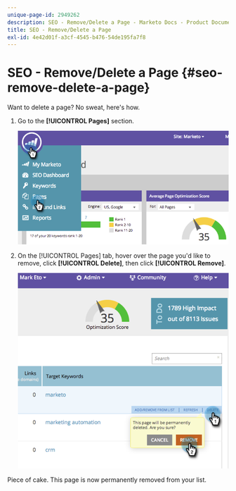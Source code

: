 ```yaml
---
unique-page-id: 2949262
description: SEO - Remove/Delete a Page - Marketo Docs - Product Documentation
title: SEO - Remove/Delete a Page
exl-id: 4e42d01f-a3cf-4545-b476-54de195fa7f8
---
```

# SEO - Remove/Delete a Page {#seo-remove-delete-a-page}

Want to delete a page? No sweat, here's how.

1. Go to the **[!UICONTROL Pages]** section.

   ![](assets/image2014-9-18-13-3a58-3a33.png)

1. On the [!UICONTROL Pages] tab, hover over the page you'd like to remove, click **[!UICONTROL Delete]**, then click **[!UICONTROL Remove]**.

   ![](assets/image2014-9-18-13-3a58-3a39.png)

Piece of cake. This page is now permanently removed from your list.
